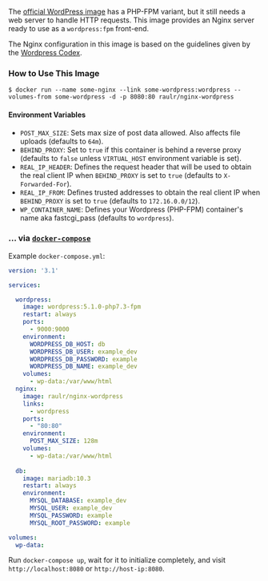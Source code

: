
The [official WordPress image](https://hub.docker.com/_/wordpress/) has a PHP-FPM variant, but it still needs a web server to handle HTTP requests. This image provides an Nginx server ready to use as a `wordpress:fpm` front-end.

The Nginx configuration in this image is based on the guidelines given by the [Wordpress Codex](https://codex.wordpress.org/Nginx).

### How to Use This Image

    $ docker run --name some-nginx --link some-wordpress:wordpress --volumes-from some-wordpress -d -p 8080:80 raulr/nginx-wordpress

#### Environment Variables

* `POST_MAX_SIZE`: Sets max size of post data allowed. Also affects file uploads (defaults to `64m`).
* `BEHIND_PROXY`: Set to `true` if this container is behind a reverse proxy (defaults to `false` unless `VIRTUAL_HOST` environment variable is set).
* `REAL_IP_HEADER`: Defines the request header that will be used to obtain the real client IP when `BEHIND_PROXY` is set to `true` (defaults to `X-Forwarded-For`).
* `REAL_IP_FROM`: Defines trusted addresses to obtain the real client IP when `BEHIND_PROXY` is set to `true` (defaults to `172.16.0.0/12`).
* `WP_CONTAINER_NAME`: Defines your Wordpress (PHP-FPM) container's name aka fastcgi_pass (defaults to `wordpress`).

### ... via [`docker-compose`](https://github.com/docker/compose)

Example `docker-compose.yml`:

```yaml
version: '3.1'

services:

  wordpress:
    image: wordpress:5.1.0-php7.3-fpm
    restart: always
    ports:
      - 9000:9000
    environment:
      WORDPRESS_DB_HOST: db
      WORDPRESS_DB_USER: example_dev
      WORDPRESS_DB_PASSWORD: example
      WORDPRESS_DB_NAME: example_dev
    volumes:
      - wp-data:/var/www/html
  nginx:
    image: raulr/nginx-wordpress
    links:
      - wordpress
    ports:
      - "80:80"
    environment:
      POST_MAX_SIZE: 128m
    volumes:
      - wp-data:/var/www/html
  
  db:
    image: mariadb:10.3
    restart: always
    environment:
      MYSQL_DATABASE: example_dev
      MYSQL_USER: example_dev
      MYSQL_PASSWORD: example
      MYSQL_ROOT_PASSWORD: example

volumes:
  wp-data:
```

Run `docker-compose up`, wait for it to initialize completely, and visit `http://localhost:8080` or `http://host-ip:8080`.
